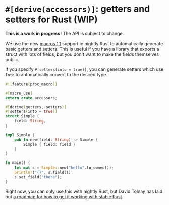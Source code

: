 # `#[derive(accessors)]`: getters and setters for Rust (WIP)

**This is a work in progress!** The API is subject to change.

We use the new [macros 1.1][] support in nightly Rust to automatically
generate basic getters and setters.  This is useful if you have a library
that exports a struct with lots of fields, but you don't want to make the
fields themselves public.

If you specify `#[setters(into = true)]`, you can generate setters which
use `Into` to automatically convert to the desired type.

```rust
#![feature(proc_macro)]

#[macro_use]
extern crate accessors;

#[derive(getters, setters)]
#[setters(into = true)]
struct Simple {
    field: String,
}

impl Simple {
    pub fn new(field: String) -> Simple {
        Simple { field: field }
    }
}

fn main() {
    let mut s = Simple::new("hello".to_owned());
    println!("{}", s.field());
    s.set_field("there");
}
```

Right now, you can only use this with nightly Rust, but David Tolnay has
laid out [a roadmap for how to get it working with stable Rust][stable].

[macros 1.1]: https://users.rust-lang.org/t/macros-and-syntax-extensions-and-compiler-plugins-where-are-we-at/7600
[stable]: https://github.com/dtolnay/syn/issues/38
